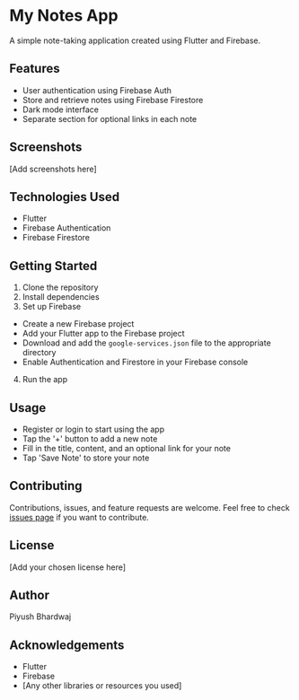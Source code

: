 # My Notes App

A simple note-taking application created using Flutter and Firebase.

## Features

- User authentication using Firebase Auth
- Store and retrieve notes using Firebase Firestore
- Dark mode interface
- Separate section for optional links in each note

## Screenshots

[Add screenshots here]

## Technologies Used

- Flutter
- Firebase Authentication
- Firebase Firestore

## Getting Started

1. Clone the repository
2. Install dependencies
3. Set up Firebase
- Create a new Firebase project
- Add your Flutter app to the Firebase project
- Download and add the `google-services.json` file to the appropriate directory
- Enable Authentication and Firestore in your Firebase console

4. Run the app
## Usage

- Register or login to start using the app
- Tap the '+' button to add a new note
- Fill in the title, content, and an optional link for your note
- Tap 'Save Note' to store your note

## Contributing

Contributions, issues, and feature requests are welcome. Feel free to check [issues page](https://github.com/Piyu-Pika/my_notes_app/issues) if you want to contribute.

## License

[Add your chosen license here]

## Author

Piyush Bhardwaj

## Acknowledgements

- Flutter
- Firebase
- [Any other libraries or resources you used]
